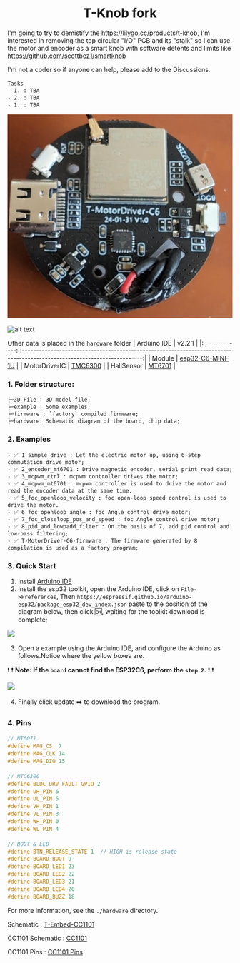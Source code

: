 <h1 align = "center">T-Knob fork</h1>

I'm going to try to demistify the https://lilygo.cc/products/t-knob, I'm interested in removing the top circular "I/O" PCB and its "stalk" so I can use the motor and encoder as a smart knob with software detents and limits like https://github.com/scottbez1/smartknob

I'm not a coder so if anyone can help, please add to the Discussions.

~~~
Tasks
- 1. : TBA
- 2. : TBA
- 1. : TBA
~~~

![alt text](pcb.jpeg)

![alt text](image.png)

Other data is placed in the `hardware` folder
|  Arduino IDE  |                                                          v2.2.1                                                          |
|:-------------:|:------------------------------------------------------------------------------------------------------------------------:|
|    Module     | [esp32-C6-MINI-1U](https://www.espressif.com/sites/default/files/documentation/esp32-c6-mini-1_mini-1u_datasheet_en.pdf) |
| MotorDriverIC |   [TMC6300](https://docs.sparkfun.com/SparkFun_IoT_Brushless_Motor_Driver/assets/component_documentation/TMC6300.pdf)    |
|  HallSensor   |                              [MT6701](https://www.magntek.com.cn/upload/MT6701_Rev.1.0.pdf)                              |

### 1. Folder structure:
~~~
├─3D_File : 3D model file;
├─example : Some examples;
├─firmware : `factory` compiled firmware;
├─hardware: Schematic diagram of the board, chip data;
~~~

### 2. Examples

~~~
- ✅ 1_simple_drive : Let the electric motor up, using 6-step commutation drive motor;
- ✅ 2_encoder_mt6701 : Drive magnetic encoder, serial print read data;
- ✅ 3_mcpwm_ctrl : mcpwm controller drives the motor;
- ✅ 4_mcpwm_mt6701 : mcpwm controller is used to drive the motor and read the encoder data at the same time.
- ✅ 5_foc_openloop_velocity : foc open-loop speed control is used to drive the motor.
- ✅ 6_foc_openloop_angle : foc Angle control drive motor;
- ✅ 7_foc_closeloop_pos_and_speed : foc Angle control drive motor;
- ✅ 8_pid_and_lowpadd_filter : On the basis of 7, add pid control and low-pass filtering;
- ✅ T-MotorDriver-C6-firmware : The firmware generated by 8 compilation is used as a factory program;
~~~

### 3. Quick Start 

1. Install [Arduino IDE](https://www.arduino.cc/en/software)
2. Install the esp32 toolkit, open the Arduino IDE, click on `File->Preferences`, Then `https://espressif.github.io/arduino-esp32/package_esp32_dev_index.json` paste to the position of the diagram below, then click :ok:, waiting for the toolkit download is complete;

![](./hardware/image.png)

3. Open a example using the Arduino IDE, and configure the Arduino as follows.Notice where the yellow boxes are.

:exclamation: :exclamation: **Note: If the `board` cannot find the ESP32C6, perform the `step 2`.** :exclamation: :exclamation:

![](./hardware/image_config.png)

4. Finally click update :arrow_right: to download the program.


### 4. Pins 

~~~c
// MT6071
#define MAG_CS  7
#define MAG_CLK 14
#define MAG_DIO 15

// MTC6300
#define BLDC_DRV_FAULT_GPIO 2
#define UH_PIN 6
#define UL_PIN 5
#define VH_PIN 1
#define VL_PIN 3
#define WH_PIN 0
#define WL_PIN 4

// BOOT & LED
#define BTN_RELEASE_STATE 1  // HIGH is release state
#define BOARD_BOOT 9
#define BOARD_LED1 23
#define BOARD_LED2 22
#define BOARD_LED3 21
#define BOARD_LED4 20
#define BOARD_BUZZ 18
~~~

For more information, see the `./hardware` directory.

Schematic : [T-Embed-CC1101](./hardware/T-Embed-CC1101%20V1.0%2024-07-29.pdf)

CC1101 Schematic : [CC1101](./hardware/cc1101-shield.pdf)

CC1101 Pins : [CC1101 Pins](./hardware/CC1101_pin.png)
